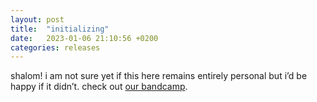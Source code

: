 ```yaml
---
layout: post
title:  "initializing"
date:   2023-01-06 21:10:56 +0200
categories: releases
---
```

shalom!  i am not sure yet if this here remains entirely personal but i’d be happy if it didn’t.
check out [our bandcamp][zvoovim-bc].

[zvoovim-bc]: https://zvoovim.bandcamp.com/
